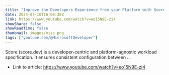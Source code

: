 ```yaml
---
title: "Improve the Developers Experience from your Platform with Score"
date: 2024-07-10T16:00:38Z
link: https://www.youtube.com/watch?v=eo15N9E-zi4
showShare: false
showReadTime: false
thumbnail: images/misc.png
tags: ["youtube.com/@MicrosoftDeveloper"]
---
```

Score (score.dev) is a developer-centric and platform-agnostic workload specification. It ensures consistent configuration between ...

- Link to article: https://www.youtube.com/watch?v=eo15N9E-zi4
